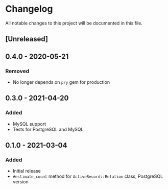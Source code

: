 # Changelog

All notable changes to this project will be documented in this file.

## [Unreleased]

## 0.4.0 - 2020-05-21

### Removed
- No longer depends on `pry` gem for production

## 0.3.0 - 2021-04-20

### Added
- MySQL support
- Tests for PostgreSQL and MySQL

## 0.1.0 - 2021-03-04

### Added
- Initial release
- `#estimate_count` method for `ActiveRecord::Relation` class, PostgreSQL version
